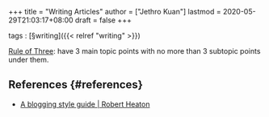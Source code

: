+++
title = "Writing Articles"
author = ["Jethro Kuan"]
lastmod = 2020-05-29T21:03:17+08:00
draft = false
+++

tags
: [§writing]({{< relref "writing" >}})

[Rule of Three](https://chrisshort.net/writing-technical-articles/): have 3 main topic points with no more than 3 subtopic
points under them.

## References {#references}

- [A blogging style guide | Robert Heaton](https://robertheaton.com/2018/12/06/a-blogging-style-guide/)
